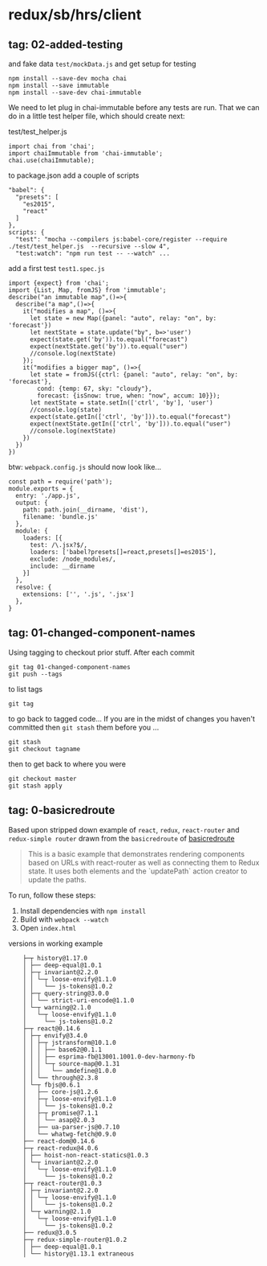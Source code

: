 # redux/sb/hrs/client
## tag: 02-added-testing
and fake data `test/mockData.js` and get setup for testing

    npm install --save-dev mocha chai
    npm install --save immutable
    npm install --save-dev chai-immutable
We need to let plug in chai-immutable before any tests are run. That we can do in a little test helper file, which should create next:

test/test_helper.js

    import chai from 'chai';
    import chaiImmutable from 'chai-immutable';
    chai.use(chaiImmutable);

to package.json add a couple of scripts

    "babel": {
      "presets": [
        "es2015",
        "react"
      ]
    },
    scripts: {
      "test": "mocha --compilers js:babel-core/register --require ./test/test_helper.js  --recursive --slow 4",
      "test:watch": "npm run test -- --watch" ...

add a first test `test1.spec.js`

    import {expect} from 'chai';
    import {List, Map, fromJS} from 'immutable';
    describe("an immutable map",()=>{
      describe("a map",()=>{
        it("modifies a map", ()=>{
          let state = new Map({panel: "auto", relay: "on", by: 'forecast'})
          let nextState = state.update("by", b=>'user')
          expect(state.get('by')).to.equal("forecast")
          expect(nextState.get('by')).to.equal("user")
          //console.log(nextState)
        });
        it("modifies a bigger map", ()=>{
          let state = fromJS({ctrl: {panel: "auto", relay: "on", by: 'forecast'},
            cond: {temp: 67, sky: "cloudy"},
            forecast: {isSnow: true, when: "now", accum: 10}});
          let nextState = state.setIn(['ctrl', 'by'], 'user')
          //console.log(state)
          expect(state.getIn(['ctrl', 'by'])).to.equal("forecast")
          expect(nextState.getIn(['ctrl', 'by'])).to.equal("user")
          //console.log(nextState)
        })
      })
    })

btw: `webpack.config.js` should now look like...

    const path = require('path');
    module.exports = {
      entry: './app.js',
      output: {
        path: path.join(__dirname, 'dist'),
        filename: 'bundle.js'
      },
      module: {
        loaders: [{
          test: /\.jsx?$/,
          loaders: ['babel?presets[]=react,presets[]=es2015'],
          exclude: /node_modules/,
          include: __dirname
        }]
      },
      resolve: {
        extensions: ['', '.js', '.jsx']
      },  
    }

## tag: 01-changed-component-names
Using tagging to checkout prior stuff. After each commit

    git tag 01-changed-component-names
    git push --tags
to list tags

    git tag
to go back to tagged code... If you are in the midst of changes you haven't committed then `git stash` them before you ...

    git stash
    git checkout tagname
then to get back to where you were

    git checkout master
    git stash apply

## tag: 0-basicredroute
 Based upon stripped down example of `react`, `redux`, `react-router` and `redux-simple router` drawn from the `basicredroute` of <a href="https://github.com/rackt/redux-simple-router">basicredroute</a>

<blockquote>
This is a basic example that demonstrates rendering components based
on URLs with react-router as well as connecting them to Redux state.
It uses both <Link> elements and the `updatePath` action creator to
update the paths.    
</blockquote>

To run, follow these steps:

1. Install dependencies with `npm install` 
2. Build with `webpack --watch`
3. Open `index.html`

versions in working example

        ├─┬ history@1.17.0
        │ ├── deep-equal@1.0.1
        │ ├─┬ invariant@2.2.0
        │ │ └─┬ loose-envify@1.1.0
        │ │   └── js-tokens@1.0.2
        │ ├─┬ query-string@3.0.0
        │ │ └── strict-uri-encode@1.1.0
        │ └─┬ warning@2.1.0
        │   └─┬ loose-envify@1.1.0
        │     └── js-tokens@1.0.2
        ├─┬ react@0.14.6
        │ ├─┬ envify@3.4.0
        │ │ ├─┬ jstransform@10.1.0
        │ │ │ ├── base62@0.1.1
        │ │ │ ├── esprima-fb@13001.1001.0-dev-harmony-fb
        │ │ │ └─┬ source-map@0.1.31
        │ │ │   └── amdefine@1.0.0
        │ │ └── through@2.3.8
        │ └─┬ fbjs@0.6.1
        │   ├── core-js@1.2.6
        │   ├─┬ loose-envify@1.1.0
        │   │ └── js-tokens@1.0.2
        │   ├─┬ promise@7.1.1
        │   │ └── asap@2.0.3
        │   ├── ua-parser-js@0.7.10
        │   └── whatwg-fetch@0.9.0
        ├── react-dom@0.14.6
        ├─┬ react-redux@4.0.6
        │ ├── hoist-non-react-statics@1.0.3
        │ └─┬ invariant@2.2.0
        │   └─┬ loose-envify@1.1.0
        │     └── js-tokens@1.0.2
        ├─┬ react-router@1.0.3
        │ ├─┬ invariant@2.2.0
        │ │ └─┬ loose-envify@1.1.0
        │ │   └── js-tokens@1.0.2
        │ └─┬ warning@2.1.0
        │   └─┬ loose-envify@1.1.0
        │     └── js-tokens@1.0.2
        ├── redux@3.0.5
        ├─┬ redux-simple-router@1.0.2
        │ ├── deep-equal@1.0.1
        │ └── history@1.13.1 extraneous